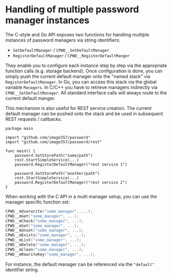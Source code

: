 # Handling of multiple password manager instances

The C-style and Go API exposes two functions for handling multiple instances of password managers via string identifiers:

* `SetDefaultManager` / `CPWD__SetDefaultManager`
* `RegisterDefaultManager` / `CPWD__RegisterDefaultManger`

They enable you to configure each instance step by step via the appropriate function calls (e.g. storage backend).
Once configuration is done, you can simply push the current default manager onto the "named stack" via `RegisterDefaultManager`.
In Go, you can access this stack via the global variable `Managers`. In C/C++ you have to retrieve managers indirectly via `CPWD__SetDefaultManager`.
All standard interface calls will always route to the current default manger.

This mechanism is also useful for REST service creation.
The current default manager can be pushed onto the stack and be used in subsequent REST requests / callbacks.

```golang
package main 

import "github.com/image357/password"
import "github.com/image357/password/rest"

func main() {
    password.SetStorePath("some/path")
    rest.StartSimpleService(...)
    password.RegisterDefaultManager("rest service 1")

    password.SetStorePath("another/path")
    rest.StartSimpleService(...)
    password.RegisterDefaultManager("rest service 2")
}
```

When working with the C API in a multi manager setup, you can use the manager specific function set:
```cpp
CPWD__mOverwrite("some_manager", ...);
CPWD__mGet("some_manager", ...);
CPWD__mCheck("some_manager", ...);
CPWD__mSet("some_manager", ...);
CPWD__mUnset("some_manager", ...);
CPWD__mExists("some_manager", ...);
CPWD__mList("some_manager", ...);
CPWD__mDelete("some_manager", ...);
CPWD__mClean("some_manager", ...);
CPWD__mRewriteKey("some_manager", ...);
```
For instance, the default manager can be referenced via the `"default"` identifier string.
